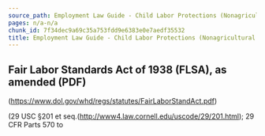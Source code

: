 ```yaml
---
source_path: Employment Law Guide - Child Labor Protections (Nonagricultural Work).md
pages: n/a-n/a
chunk_id: 7f34dec9a69c35a753fdd9e6383e0e7aedf35532
title: Employment Law Guide - Child Labor Protections (Nonagricultural Work)
---
```

## Fair Labor Standards Act of 1938 (FLSA), as amended (PDF)

(https://www.dol.gov/whd/regs/statutes/FairLaborStandAct.pdf)

(29 USC §201 et seq.(http://www4.law.cornell.edu/uscode/29/201.html); 29 CFR Parts 570 to
